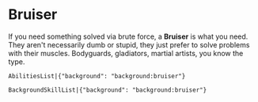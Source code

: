 # Bruiser

If you need something solved via brute force, a **Bruiser** is what you need. They aren't necessarily dumb or stupid, they just prefer to solve problems with their muscles. Bodyguards, gladiators, martial artists, you know the type.

`AbilitiesList|{"background": "background:bruiser"}`

`BackgroundSkillList|{"background": "background:bruiser"}`